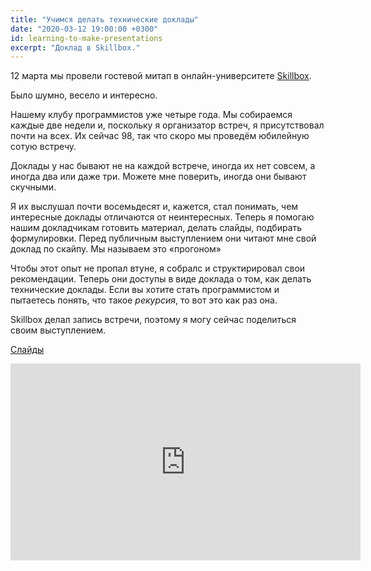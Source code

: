 ```yaml
---
title: "Учимся делать технические доклады"
date: "2020-03-12 19:00:00 +0300"
id: learning-to-make-presentations
excerpt: "Доклад в Skillbox."
---
```


12 марта мы провели гостевой митап в онлайн-университете [Skillbox](https://skillbox.ru/).

Было шумно, весело и интересно.

Нашему клубу программистов уже четыре года. Мы собираемся каждые две недели и, поскольку я организатор встреч, я присутствовал почти на всех. Их сейчас 98, так что скоро мы проведём юбилейную сотую встречу.

Доклады у нас бывают не на каждой встрече, иногда их нет совсем, а иногда два или даже три. Можете мне поверить, иногда они бывают скучными.

Я их выслушал почти восемьдесят и, кажется, стал понимать, чем интересные доклады отличаются от неинтересных. Теперь я помогаю нашим докладчикам готовить материал, делать слайды, подбирать формулировки. Перед публичным выступлением они читают мне свой доклад по скайпу. Мы называем это &laquo;прогоном&raquo;

Чтобы этот опыт не пропал втуне, я собралс и структирировал свои рекомендации. Теперь они доступы в виде доклада о том, как делать технические доклады. Если вы хотите стать программистом и пытаетесь понять, что такое *рекурсия*, то вот это как раз она.

Skillbox делал запись встречи, поэтому я могу сейчас поделиться своим выступлением.

[Слайды](http://prog.msk.ru/downloads/learning-to-make-presentations.pdf)

<div class="video">
    <iframe width="560" height="315" src="https://www.youtube.com/embed/pCDayzMvdmo" frameborder="0" allow="accelerometer; autoplay; encrypted-media; gyroscope; picture-in-picture" allowfullscreen></iframe>
</div>

